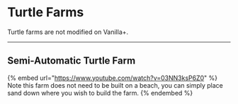 # Turtle Farms

Turtle farms are not modified on Vanilla+.

***

## Semi-Automatic Turtle Farm

{% embed url="https://www.youtube.com/watch?v=03NN3ksP6Z0" %}
Note this farm does not need to be built on a beach, you can simply place sand down where you wish to build the farm.
{% endembed %}

